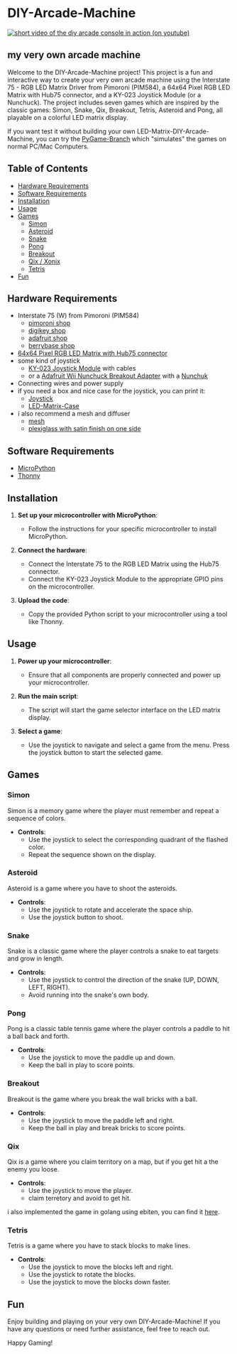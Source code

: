 # DIY-Arcade-Machine

[![short video of the diy arcade console in action (on youtube)](https://img.youtube.com/vi/3mumzf_0GiM/0.jpg)](https://www.youtube.com/watch?v=3mumzf_0GiM)

## my very own arcade machine

Welcome to the DIY-Arcade-Machine project! This project is a fun and interactive way to create your very own arcade machine using the Interstate 75 - RGB LED Matrix Driver from Pimoroni (PIM584), a 64x64 Pixel RGB LED Matrix with Hub75 connector, and a KY-023 Joystick Module (or a Nunchuck). The project includes seven games which are inspired by the classic games: Simon, Snake, Qix, Breakout, Tetris, Asteroid and Pong, all playable on a colorful LED matrix display.

If you want test it without building your own LED-Matrix-DIY-Arcade-Machine, you can try the [PyGame-Branch](https://github.com/SimonWaldherr/DIY-Arcade-Machine/tree/pygame) which "simulates" the games on normal PC/Mac Computers.

## Table of Contents

- [Hardware Requirements](#hardware-requirements)
- [Software Requirements](#software-requirements)
- [Installation](#installation)
- [Usage](#usage)
- [Games](#games)
  - [Simon](#simon)
  - [Asteroid](#asteroid)
  - [Snake](#snake)
  - [Pong](#pong)
  - [Breakout](#breakout)
  - [Qix / Xonix](#qix)
  - [Tetris](#tetris)
- [Fun](#fun)

## Hardware Requirements

- Interstate 75 (W) from Pimoroni (PIM584)
  - [pimoroni shop](https://shop.pimoroni.com/products/interstate-75?variant=39443584417875)
  - [digikey shop](https://www.digikey.de/de/products/detail/pimoroni-ltd/PIM584/15851385)
  - [adafruit shop](https://www.adafruit.com/product/5342)
  - [berrybase shop](https://www.berrybase.de/pimoroni-interstate-75-controller-fuer-led-matrizen)
- [64x64 Pixel RGB LED Matrix with Hub75 connector](https://amzn.to/3Yadyhh)
- some kind of joystick
  - [KY-023 Joystick Module](https://www.az-delivery.de/products/joystick-modul) with cables
  - or a [Adafruit Wii Nunchuck Breakout Adapter](https://www.berrybase.de/adafruit-wii-nunchuck-breakout-adapter) with a [Nunchuk](https://www.amazon.de/dp/B0D4V5JC71?&linkCode=ll1&tag=produktverglei.ch-21&linkId=feb10aa9fd07044675cf07d7429703c1&language=de_DE&ref_=as_li_ss_tl)
- Connecting wires and power supply
- if you need a box and nice case for the joystick, you can print it:
  - [Joystick](https://www.thingiverse.com/thing:700346)
  - [LED-Matrix-Case](https://www.thingiverse.com/thing:6751325)
- i also recommend a mesh and diffuser
  - [mesh](https://www.thingiverse.com/thing:6751323)
  - [plexiglass with satin finish on one side](https://acrylglas-shop.com/plexiglas-gs-led-9h04-sc-black-white-hinterleuchtung-3-mm-staerke)

## Software Requirements

- [MicroPython](https://github.com/pimoroni/pimoroni-pico/releases/download/v1.23.0-1/pico-v1.23.0-1-pimoroni-micropython.uf2)
- [Thonny](https://thonny.org/)

## Installation

1. **Set up your microcontroller with MicroPython**:
   - Follow the instructions for your specific microcontroller to install MicroPython.

2. **Connect the hardware**:
   - Connect the Interstate 75 to the RGB LED Matrix using the Hub75 connector.
   - Connect the KY-023 Joystick Module to the appropriate GPIO pins on the microcontroller.

3. **Upload the code**:
   - Copy the provided Python script to your microcontroller using a tool like Thonny.

## Usage

1. **Power up your microcontroller**:
   - Ensure that all components are properly connected and power up your microcontroller.

2. **Run the main script**:
   - The script will start the game selector interface on the LED matrix display.

3. **Select a game**:
   - Use the joystick to navigate and select a game from the menu. Press the joystick button to start the selected game.

## Games

### Simon

Simon is a memory game where the player must remember and repeat a sequence of colors.

- **Controls**:
  - Use the joystick to select the corresponding quadrant of the flashed color.
  - Repeat the sequence shown on the display.

### Asteroid

Asteroid is a game where you have to shoot the asteroids.

- **Controls**:
  - Use the joystick to rotate and accelerate the space ship.
  - Use the joystick button to shoot.

### Snake

Snake is a classic game where the player controls a snake to eat targets and grow in length.

- **Controls**:
  - Use the joystick to control the direction of the snake (UP, DOWN, LEFT, RIGHT).
  - Avoid running into the snake's own body.

### Pong

Pong is a classic table tennis game where the player controls a paddle to hit a ball back and forth.

- **Controls**:
  - Use the joystick to move the paddle up and down.
  - Keep the ball in play to score points.

### Breakout

Breakout is the game where you break the wall bricks with a ball.

- **Controls**:
  - Use the joystick to move the paddle left and right.
  - Keep the ball in play and break bricks to score points.
 
### Qix

Qix is a game where you claim territory on a map, but if you get hit a the enemy you loose.

- **Controls**:
  - Use the joystick to move the player.
  - claim terretory and avoid to get hit.

i also implemented the game in golang using ebiten, you can find it [here](https://github.com/SimonWaldherr/golang-examples/blob/master/non-std-lib/ebiten-qix.go).

### Tetris

Tetris is a game where you have to stack blocks to make lines.

- **Controls**:
  - Use the joystick to move the blocks left and right.
  - Use the joystick to rotate the blocks.
  - Use the joystick to move the blocks down faster.

## Fun

Enjoy building and playing on your very own DIY-Arcade-Machine! If you have any questions or need further assistance, feel free to reach out.

Happy Gaming!
